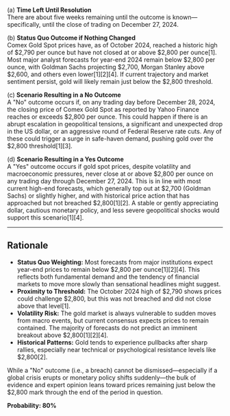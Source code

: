 (a) **Time Left Until Resolution**  
There are about five weeks remaining until the outcome is known—specifically, until the close of trading on December 27, 2024.

(b) **Status Quo Outcome if Nothing Changed**  
Comex Gold Spot prices have, as of October 2024, reached a historic high of $2,790 per ounce but have not closed at or above $2,800 per ounce[1]. Most major analyst forecasts for year-end 2024 remain below $2,800 per ounce, with Goldman Sachs projecting $2,700, Morgan Stanley above $2,600, and others even lower[1][2][4]. If current trajectory and market sentiment persist, gold will likely remain just below the $2,800 threshold.

(c) **Scenario Resulting in a No Outcome**  
A "No" outcome occurs if, on any trading day before December 28, 2024, the closing price of Comex Gold Spot as reported by Yahoo Finance reaches or exceeds $2,800 per ounce. This could happen if there is an abrupt escalation in geopolitical tensions, a significant and unexpected drop in the US dollar, or an aggressive round of Federal Reserve rate cuts. Any of these could trigger a surge in safe-haven demand, pushing gold over the $2,800 threshold[1][3].

(d) **Scenario Resulting in a Yes Outcome**  
A "Yes" outcome occurs if gold spot prices, despite volatility and macroeconomic pressures, never close at or above $2,800 per ounce on any trading day through December 27, 2024. This is in line with most current high-end forecasts, which generally top out at $2,700 (Goldman Sachs) or slightly higher, and with historical price action that has approached but not breached $2,800[1][2]. A stable or gently appreciating dollar, cautious monetary policy, and less severe geopolitical shocks would support this scenario[1][4].

---

## Rationale

- **Status Quo Weighting:** Most forecasts from major institutions expect year-end prices to remain below $2,800 per ounce[1][2][4]. This reflects both fundamental demand and the tendency of financial markets to move more slowly than sensational headlines might suggest.
- **Proximity to Threshold:** The October 2024 high of $2,790 shows prices could challenge $2,800, but this was not breached and did not close above that level[1].
- **Volatility Risk:** The gold market is always vulnerable to sudden moves from macro events, but current consensus expects prices to remain contained. The majority of forecasts do not predict an imminent breakout above $2,800[1][2][4].
- **Historical Patterns:** Gold tends to experience pullbacks after sharp rallies, especially near technical or psychological resistance levels like $2,800[2].

While a "No" outcome (i.e., a breach) cannot be dismissed—especially if a global crisis erupts or monetary policy shifts suddenly—the bulk of evidence and expert opinion leans toward prices remaining just below the $2,800 mark through the end of the period in question.

**Probability: 80%**